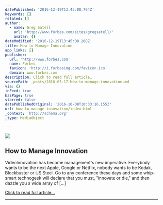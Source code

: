 ```yaml
---
datePublished: '2016-12-19T13:45:08.764Z'
keywords: []
related: []
author:
  - name: Greg Satell
    url: 'http://www.forbes.com/sites/gregsatell/'
    avatar: {}
dateModified: '2016-12-19T13:45:08.288Z'
title: How to Manage Innovation
app_links: []
publisher:
  url: 'http://www.forbes.com'
  name: Forbes
  favicon: 'http://i.forbesimg.com/favicon.ico'
  domain: www.forbes.com
description: Click to read full article…
sourcePath: _posts/2016-05-17-how-to-manage-innovation.md
via: {}
inFeed: true
hasPage: true
starred: false
datePublishedOriginal: '2016-10-08T10:33:16.155Z'
url: how-to-manage-innovation/index.html
_context: 'http://schema.org'
_type: MediaObject

---
```

<article style=""><img src="https://s3-us-west-2.amazonaws.com/the-grid-img/p/64670252d0c95f7657ac6694037fdc78d3aea7b3.jpg" /><h1>How to Manage Innovation</h1><p>VideoInnovation has become management's new imperative. Everybody wants to be the next Apple, Google or Netflix, nobody wants to be Kodak, Blockbuster or US Steel. Go to any conference these days and some whip-smart technogeek will declare that you must, "innovate or die," and then dazzle you a wide array of [...]</p></article>

[Click to read full article...][0]

---



[0]: http://www.forbes.com/sites/gregsatell/2013/03/07/how-to-manage-innovation-2/#3e72a01c33d9 "Click to read full article..."